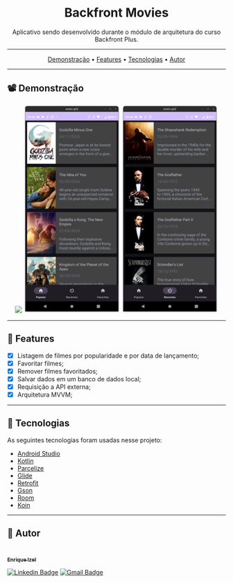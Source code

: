<h1 align="center">Backfront Movies</h1>

<p align="center">
  Aplicativo sendo desenvolvido durante o módulo de arquitetura do curso Backfront Plus.
</p>

---

 <p align="center">
  <a href="#demonstracao">Demonstração</a> •
  <a href="#features">Features</a> •
  <a href="#tecnologias">Tecnologias</a> •
  <a href="#autor">Autor</a>
</p>

---

<h2 id="demonstracao">📽️ Demonstração</h2>

<p align="center">
  <img src="https://media.giphy.com/media/v1.Y2lkPTc5MGI3NjExc3VncXphOXRlcTF5cXA2ZXJpeG5rNmRqd21xb3Flcm1udDJnNzFkNyZlcD12MV9pbnRlcm5hbF9naWZfYnlfaWQmY3Q9Zw/vx5YcZn8irTtqPbU2t/giphy.gif" />
  <img src="./demos/demo01.png" width="222px" height="480px" />
  <img src="./demos/demo02.png" width="222px" height="480px" />
</p>

---

<h2 id="features">🚀 Features</h2>

- [x] Listagem de filmes por popularidade e por data de lançamento;
- [x] Favoritar filmes;
- [x] Remover filmes favoritados;
- [x] Salvar dados em um banco de dados local;
- [x] Requisição a API externa;
- [x] Arquitetura MVVM;

---

<h2 id="tecnologias"> 🤖 Tecnologias</h2>
As seguintes tecnologias foram usadas nesse projeto:

<ul>
  <li><a href="https://developer.android.com/studio">Android Studio</a></li>
  <li><a href="https://kotlinlang.org/">Kotlin</a></li>
  <li><a href="https://developer.android.com/kotlin/parcelize?hl=pt-br">Parcelize</a></li>
  <li><a href="https://bumptech.github.io/glide/">Glide</a></li>
  <li><a href="https://square.github.io/retrofit/">Retrofit</a></li>
  <li><a href="https://github.com/google/gson">Gson</a></li>
  <li><a href="https://developer.android.com/training/data-storage/room?hl=pt-br">Room</a></li>
  <li><a href="https://insert-koin.io/">Koin</a></li>
</ul>

---

<h2 id="autor">👨 Autor</h2>

<a href="https://github.com/EnriqueIzel2">
 <img style="border-radius: 50%;" src="https://avatars3.githubusercontent.com/u/26115700?s=460&u=61b426b901b8fe02e12019b1fdb67bf0072d4f00&v=4" width="100px;" alt=""/>
 <br />
 <sub><b>Enrique Izel</b></sub>
</a>
 <br />

[![Linkedin Badge](https://img.shields.io/badge/-Enrique-blue?style=flat-square&logo=Linkedin&logoColor=white&link=https://www.linkedin.com/in/enriqueizel/)](https://www.linkedin.com/in/enriqueizel)
[![Gmail Badge](https://img.shields.io/badge/-eleaoizel@gmail.com-c14438?style=flat-square&logo=Gmail&logoColor=white&link=mailto:eleaoizel@gmail.com)](mailto:eleaoizel@gmail.com)
